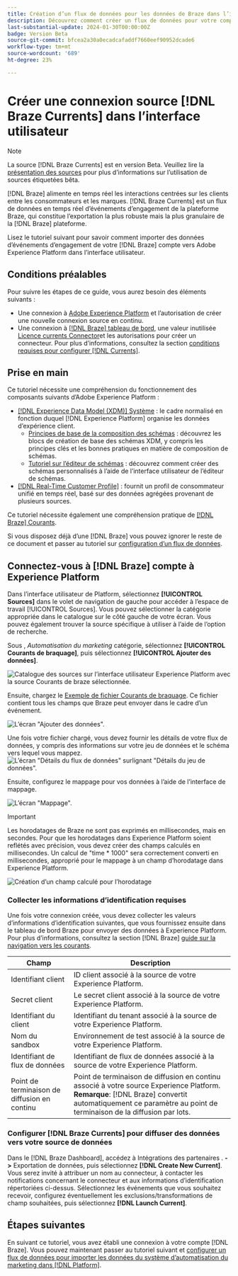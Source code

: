 ```yaml
---
title: Création d’un flux de données pour les données de Braze dans l’interface utilisateur
description: Découvrez comment créer un flux de données pour votre compte Braze à l’aide de l’interface utilisateur de Adobe Experience Platform.
last-substantial-update: 2024-01-30T00:00:00Z
badge: Version Beta
source-git-commit: bfcea2a30a0ecadcafaddf7660eef90952dcade6
workflow-type: tm+mt
source-wordcount: '689'
ht-degree: 23%

---
```


# Créer une connexion source [!DNL Braze Currents] dans l’interface utilisateur

>[!NOTE]
>
>La source [!DNL Braze Currents] est en version Beta. Veuillez lire la [présentation des sources](../../../../home.md#terms-and-conditions) pour plus d’informations sur l’utilisation de sources étiquetées bêta.

[!DNL Braze] alimente en temps réel les interactions centrées sur les clients entre les consommateurs et les marques. [!DNL Braze Currents] est un flux de données en temps réel d’événements d’engagement de la plateforme Braze, qui constitue l’exportation la plus robuste mais la plus granulaire de la [!DNL Braze] plateforme.

Lisez le tutoriel suivant pour savoir comment importer des données d’événements d’engagement de votre [!DNL Braze] compte vers Adobe Experience Platform dans l’interface utilisateur.

## Conditions préalables

Pour suivre les étapes de ce guide, vous aurez besoin des éléments suivants :

* Une connexion à [Adobe Experience Platform](https://platform.adobe.com) et l’autorisation de créer une nouvelle connexion source en continu.
* Une connexion à [[!DNL Braze] tableau de bord](https://dashboard.braze.com/sign_in), une valeur inutilisée [Licence currents Connector](https://www.braze.com/docs/user_guide/data_and_analytics/braze_currents)et les autorisations pour créer un connecteur. Pour plus d’informations, consultez la section [conditions requises pour configurer [!DNL Currents]](https://www.braze.com/docs/user_guide/data_and_analytics/braze_currents/setting_up_currents/#requirements).

## Prise en main

Ce tutoriel nécessite une compréhension du fonctionnement des composants suivants d’Adobe Experience Platform :

* [[!DNL Experience Data Model (XDM)] Système](../../../../../xdm/home.md) : le cadre normalisé en fonction duquel [!DNL Experience Platform] organise les données d’expérience client.
   * [Principes de base de la composition des schémas](../../../../../xdm/schema/composition.md) : découvrez les blocs de création de base des schémas XDM, y compris les principes clés et les bonnes pratiques en matière de composition de schémas.
   * [Tutoriel sur l’éditeur de schémas](../../../../../xdm/tutorials/create-schema-ui.md) : découvrez comment créer des schémas personnalisés à l’aide de l’interface utilisateur de l’éditeur de schémas.
* [[!DNL Real-Time Customer Profile]](../../../../../profile/home.md) : fournit un profil de consommateur unifié en temps réel, basé sur des données agrégées provenant de plusieurs sources.

Ce tutoriel nécessite également une compréhension pratique de [[!DNL Braze] Courants](https://www.braze.com/docs/user_guide/data_and_analytics/braze_currents).

Si vous disposez déjà d’une [!DNL Braze] vous pouvez ignorer le reste de ce document et passer au tutoriel sur [configuration d’un flux de données](../../dataflow/marketing-automation.md).

## Connectez-vous à [!DNL Braze] compte à Experience Platform

Dans l’interface utilisateur de Platform, sélectionnez **[!UICONTROL Sources]** dans le volet de navigation de gauche pour accéder à l’espace de travail [!UICONTROL Sources]. Vous pouvez sélectionner la catégorie appropriée dans le catalogue sur le côté gauche de votre écran. Vous pouvez également trouver la source spécifique à utiliser à l’aide de l’option de recherche.

Sous , *Automatisation du marketing* catégorie, sélectionnez **[!UICONTROL Courants de braquage]**, puis sélectionnez **[!UICONTROL Ajouter des données]**.

![Catalogue des sources sur l’interface utilisateur Experience Platform avec la source Courants de braze sélectionnée.](../../../../images/tutorials/create/braze/catalog.png)

Ensuite, chargez le [Exemple de fichier Courants de braquage](https://github.com/Appboy/currents-examples/blob/master/sample-data/Adobe/adobe_examples.json). Ce fichier contient tous les champs que Braze peut envoyer dans le cadre d’un événement.

![L’écran &quot;Ajouter des données&quot;.](../../../../images/tutorials/create/braze/select-data.png)

Une fois votre fichier chargé, vous devez fournir les détails de votre flux de données, y compris des informations sur votre jeu de données et le schéma vers lequel vous mappez.
![L’écran &quot;Détails du flux de données&quot; surlignant &quot;Détails du jeu de données&quot;.](../../../../images/tutorials/create/braze/dataflow-detail.png)

Ensuite, configurez le mappage pour vos données à l’aide de l’interface de mappage.

![L’écran &quot;Mappage&quot;.](../../../../images/tutorials/create/braze/mapping.png)

>[!IMPORTANT]
>
>Les horodatages de Braze ne sont pas exprimés en millisecondes, mais en secondes. Pour que les horodatages dans Experience Platform soient reflétés avec précision, vous devez créer des champs calculés en millisecondes. Un calcul de &quot;time * 1000&quot; sera correctement converti en millisecondes, approprié pour le mappage à un champ d’horodatage dans Experience Platform.
>
>![Création d’un champ calculé pour l’horodatage ](../../../../images/tutorials/create/braze/create-calculated-field.png)

### Collecter les informations d’identification requises

Une fois votre connexion créée, vous devez collecter les valeurs d’informations d’identification suivantes, que vous fournissez ensuite dans le tableau de bord Braze pour envoyer des données à Experience Platform. Pour plus d’informations, consultez la section [!DNL Braze] [guide sur la navigation vers les courants](https://www.braze.com/docs/user_guide/data_and_analytics/braze_currents/setting_up_currents/#step-2-navigate-to-currents).

| Champ | Description |
| --- | --- |
| Identifiant client | ID client associé à la source de votre Experience Platform. |
| Secret client | Le secret client associé à la source de votre Experience Platform. |
| Identifiant du client | Identifiant du tenant associé à la source de votre Experience Platform. |
| Nom du sandbox | Environnement de test associé à la source de votre Experience Platform. |
| Identifiant de flux de données | Identifiant de flux de données associé à la source de votre Experience Platform. |
| Point de terminaison de diffusion en continu | Point de terminaison de diffusion en continu associé à votre source Experience Platform. **Remarque**: [!DNL Braze] convertit automatiquement ce paramètre au point de terminaison de la diffusion par lots. |

### Configurer [!DNL Braze Currents] pour diffuser des données vers votre source de données

Dans le [!DNL Braze Dashboard], accédez à Intégrations des partenaires . **->** Exportation de données, puis sélectionnez **[!DNL Create New Current]**. Vous serez invité à attribuer un nom au connecteur, à contacter les notifications concernant le connecteur et aux informations d’identification répertoriées ci-dessus. Sélectionnez les événements que vous souhaitez recevoir, configurez éventuellement les exclusions/transformations de champ souhaitées, puis sélectionnez **[!DNL Launch Current]**.

## Étapes suivantes

En suivant ce tutoriel, vous avez établi une connexion à votre compte [!DNL Braze]. Vous pouvez maintenant passer au tutoriel suivant et [configurer un flux de données pour importer les données du système d’automatisation du marketing dans [!DNL Platform]](../../dataflow/marketing-automation.md).